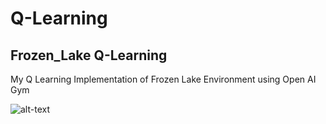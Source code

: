 # Q-Learning
## Frozen_Lake Q-Learning
My Q Learning Implementation of Frozen Lake Environment using Open AI Gym

![alt-text][logo]

[logo]: https://github.com/researchofhemanth/Frozen_Lake-Q-Learning/blob/master/frozenlake.jpg
